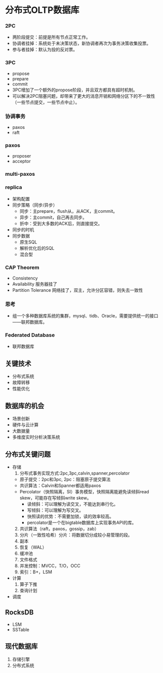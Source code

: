 # 分布式OLTP数据库
### 2PC
- 两阶段提交：前提是所有节点正常工作。
- 协调者挂掉：系统处于未决策状态，新协调者再次为事务决策收集投票。
- 参与者挂掉：默认为投的反对票。
### 3PC
- propose
- prepare
- commit
- 3PC增加了一个额外的propose阶段，并且双方都具有超时机制。
- 可以解决2PC阻塞问题，却带来了更大的消息开销和网络分区下的不一致性（一些节点提交，一些节点中止）。
### 协调事务
- paxos
- raft
### paxos
- proposer
- acceptor
### multi-paxos

### replica
- 架构配置
- 同步策略（同步/异步）
  - 同步：主prepare，flush从，从ACK，主commit。
  - 异步：主commit，自己再去同步。
  - 折中：受到大多数的ACK后，则直接提交。
- 同步的时机
- 同步数据
  - 原生SQL
  - 解析优化后的SQL
  - 混合型
### CAP Theorem
- Consistency 
- Availability 服务器挂了
- Partition Tolerance 网络挂了，双主，允许分区容错，则失去一致性
### 思考
- 组一个多种数据库系统的集群，mysql、tidb、Oracle，需要提供统一的接口——联邦数据库。
### Federated Database
- 联邦数据库
## 关键技术
- 分布式系统
- 故障转移
- 性能优化

## 数据库的机会

- 场景创新
- 硬件与云计算
- 大数据量
- 多维度实时分析决策系统

## 分布式关键问题
- 存储
  1. 分布式事务实现方式:2pc,3pc,calvin,spanner,percolator
    - 原子提交：2pc和3pc, 2pc：阻塞原子提交算法
    - 共识算法：Calvin和Spanner都适用paxos
    - Percolator（快照隔离，SI）事务模型，快照隔离能避免读倾斜read skew，可能存在写倾斜write skew。
      - 读倾斜：可以理解为读交叉，不能达到串行化。
      - 写倾斜：可以理解为写交叉。
      - 快照读的优势：不需要加锁，读的效率较高。
      - percolator是一个在bigtable数据库上实现事务API的库。
  2. 共识算法（raft，paxos，gossip，zab）
  3. 分片（一致性哈希）分片：将数据切分成较小易管理的段。
  4. 副本
  5. 恢复（WAL）
  6. 缓冲池
  7. 文件格式
  8. 并发控制：MVCC，T/O，OCC
  9. 索引：B+，LSM
- 计算
  1. 算子下推
  2. 查询计划
- 调度

## RocksDB
- LSM
- SSTable
## 现代数据库
1. 存储引擎
2. 分布式系统